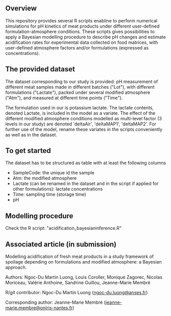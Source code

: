 ## Overview
This repository provides several R scripts enabline to perform numerical simulations for pH kinetics of meat products under different user-defined formulation-atmosphere conditions. These scripts gives possibilities to apply a Bayesian modelling procedure to describe pH changes and estimate acidification rates for experimental data collected on food matrices, with user-defined atmosphere factors and/or formulations (expressed as concentrations). 

## The provided dataset ## 
The dataset corresponding to our study is provided: pH measurement of different meat samples made in different batches ("Lot"), with different formulations ("Lactate"), packed under several modified atmosphere ("Atm"), and measured at different time points ("Time").

The formulation used in our is potassium lactate. The lactate contents, denoted Lactate, is included in the model as a variate. The effect of the different modified atmosphere conditions modelled as multi-level factor (3 levels in our study) are denoted 'deltaAir', 'deltaMAP1', 'deltaMAP2'. For further use of the model, rename these variates in the scripts conveniently as well as in the dataset. 

## To get started
The dataset has to be structured as table with at least the following columns
- SampleCode: the unique id the sample
- Atm: the modified atmosphere
- Lactate (can be renamed in the dataset and in the script if applied for other formulations): lactate concentrations
- Time: sampling time (storage time)
- pH

## Modelling procedure
Check the R script: "acidification_bayesianinference.R"

## Associated article (in submission)
Modelling acidification of fresh meat products in a study framework of spoilage depending on formulations and modified atmosphere: a Bayesian approach.

Authors: Ngoc-Du Martin Luong, Louis Coroller, Monique Zagorec, Nicolas Moriceau, Valérie Anthoine, Sandrine Guillou, Jeanne-Marie Membré

R/git contributor: Ngoc-Du Martin Luong (ngoc-du.luong@anses.fr)

Corresponding author: Jeanne-Marie Membré (jeanne-marie.membre@oniris-nantes.fr)
